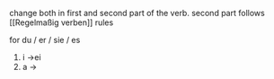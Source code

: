 change both in first and second part of the verb.
second part follows [[Regelmaßig verben]] rules

for du / er / sie / es 
1. i ->ei
2. a -> 